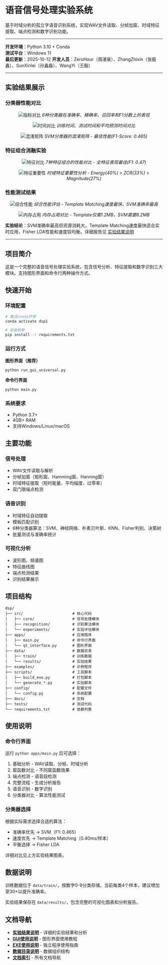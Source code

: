 # 语音信号处理实验系统

基于时域分析的孤立字语音识别系统，实现WAV文件读取、分帧加窗、时域特征提取、端点检测和数字识别功能。

---

**开发环境**：Python 3.10 + Conda  
**测试平台**：Windows 11  
**最后更新**：2025-10-12
**开发人员**：ZeroHour（周湛昊）、ZhangZhixin（张振鑫）、SunXinlei（孙鑫磊）、WangYi（王毅）

---

## 实验结果展示

### 分类器性能对比

<div align="center">

![指标对比](data/results/comparison/metrics_comparison.png)
*6种分类器在准确率、精确率、召回率和F1分数上的表现*

![时间对比](data/results/comparison/time_comparison.png)
*训练时间、测试时间和平均预测时间对比*

![混淆矩阵](data/results/comparison/confusion_matrix_svm.png)
*SVM分类器的混淆矩阵 - 最佳性能(F1-Score: 0.465)*

</div>

### 特征组合消融实验

<div align="center">

![特征对比](data/results/ablation/feature_comparison.png)
*7种特征组合的性能对比 - 全特征表现最佳(F1: 0.47)*

![特征重要性](data/results/ablation/feature_importance.png)
*时域特征重要性分析 - Energy(40%) > ZCR(33%) > Magnitude(27%)*

</div>

### 性能测试结果

<div align="center">

![综合性能](data/results/performance/comprehensive_performance.png)
*综合性能评估 - Template Matching速度最快，SVM准确率最高*

![内存占用](data/results/performance/memory_usage.png)
*内存占用对比 - Template仅需1.2MB，SVM需要8.2MB*

</div>

**实验结论**：SVM准确率最高但资源消耗大，Template Matching速度最快适合实时应用，Fisher LDA性能和速度较均衡。详细报告见 [实验结果说明](data/results/实验结果说明.md)

---

## 项目简介

这是一个完整的语音信号处理实验系统，包含信号分析、特征提取和数字识别三大模块。支持图形界面和命令行两种操作方式。

## 快速开始

### 环境配置

```bash
# 激活conda环境
conda activate dsp1

# 安装依赖
pip install -r requirements.txt
```

### 运行方式

**图形界面（推荐）**
```bash
python run_gui_universal.py
```

**命令行界面**
```bash
python main.py
```

### 系统要求

- Python 3.7+
- 4GB+ RAM
- 支持Windows/Linux/macOS

## 主要功能

### 信号处理
- WAV文件读取与解析
- 分帧加窗（矩形窗、Hamming窗、Hanning窗）
- 时域特征提取（短时能量、平均幅度、过零率）
- 双门限端点检测

### 语音识别
- 时域特征自动提取
- 模板匹配识别
- 6种分类器算法：SVM、神经网络、朴素贝叶斯、KNN、Fisher判别、决策树
- 批量测试与准确率统计

### 可视化分析
- 波形图、频谱图
- 特征曲线图
- 端点检测结果
- 识别结果展示

## 项目结构

```
dsp/
├── src/                      # 核心代码
│   ├── core/                 # 信号处理模块
│   ├── recognition/          # 识别算法模块
│   └── experiments/          # 实验评估模块
├── apps/                     # 应用程序
│   ├── main.py               # 命令行界面
│   └── qt_interface.py       # 图形界面
├── data/                     # 数据目录
│   ├── train/                # 训练数据
│   └── results/              # 实验结果
├── examples/                 # 示例程序
├── scripts/                  # 工具脚本
│   ├── build_exe.py          # 打包脚本
│   └── generate_*.py         # 实验脚本
├── config/                   # 配置文件
│   └── config.py             # 系统配置
├── docs/                     # 文档
├── tests/                    # 测试代码
└── requirements.txt          # 依赖列表
```

## 使用说明

### 命令行界面

运行 `python apps/main.py` 后可选择：

1. 基础分析 - WAV读取、分帧、时域分析
2. 窗函数对比 - 不同窗函数效果
3. 端点检测 - 语音段检测
4. 完整流程 - 生成分析报告
5. 语音识别 - 数字识别
6. 分类器对比 - 算法性能测试

### 分类器选择

根据实际需求选择合适的算法：

- 准确率优先 → SVM（F1: 0.465）
- 速度优先 → Template Matching（0.40ms/样本）
- 平衡选择 → Fisher LDA

详细对比见上方实验结果图表。

## 数据说明

训练数据位于 `data/train/`，按数字0-9分类存储。当前每类4个样本，建议增加至30+以提升准确率。

实验结果保存在 `data/results/`，包含完整的可视化图表和分析报告。

## 文档导航

- **[实验结果说明](data/results/实验结果说明.md)** - 详细的实验结果和分析
- **[GUI使用说明](docs/GUI_README.md)** - 图形界面使用教程
- **[EXE使用说明](docs/EXE使用说明.md)** - 独立程序使用指南  
- **[数据目录说明](data/README.md)** - 数据组织结构
- **[文档索引](docs/README.md)** - 所有文档导航

